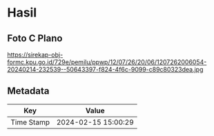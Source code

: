 # Hasil

## Foto C Plano

https://sirekap-obj-formc.kpu.go.id/729e/pemilu/ppwp/12/07/26/20/06/1207262006054-20240214-232539--50643397-f824-4f6c-9099-c89c80323dea.jpg


## Metadata

| Key        | Value               |
| ---------- | ------------------- |
| Time Stamp | 2024-02-15 15:00:29 |



